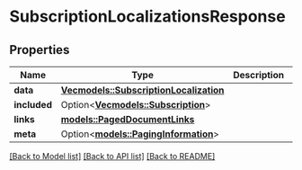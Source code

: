 # SubscriptionLocalizationsResponse

## Properties

Name | Type | Description | Notes
------------ | ------------- | ------------- | -------------
**data** | [**Vec<models::SubscriptionLocalization>**](SubscriptionLocalization.md) |  | 
**included** | Option<[**Vec<models::Subscription>**](Subscription.md)> |  | [optional]
**links** | [**models::PagedDocumentLinks**](PagedDocumentLinks.md) |  | 
**meta** | Option<[**models::PagingInformation**](PagingInformation.md)> |  | [optional]

[[Back to Model list]](../README.md#documentation-for-models) [[Back to API list]](../README.md#documentation-for-api-endpoints) [[Back to README]](../README.md)


